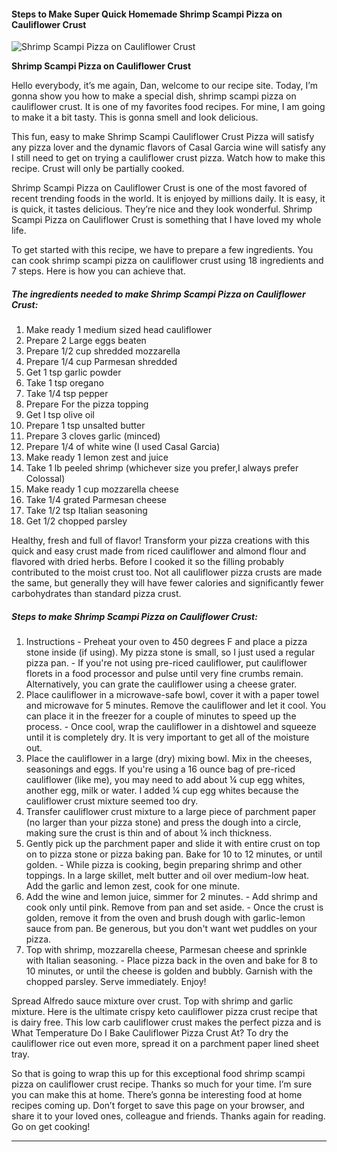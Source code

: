             

#### Steps to Make Super Quick Homemade Shrimp Scampi Pizza on Cauliflower Crust

![Shrimp Scampi Pizza on Cauliflower Crust](https://img-global.cpcdn.com/recipes/89ce58a88c8c2ba3/751x532cq70/shrimp-scampi-pizza-on-cauliflower-crust-recipe-main-photo.jpg)

**Shrimp Scampi Pizza on Cauliflower Crust**

Hello everybody, it’s me again, Dan, welcome to our recipe site. Today, I’m gonna show you how to make a special dish, shrimp scampi pizza on cauliflower crust. It is one of my favorites food recipes. For mine, I am going to make it a bit tasty. This is gonna smell and look delicious.

This fun, easy to make Shrimp Scampi Cauliflower Crust Pizza will satisfy any pizza lover and the dynamic flavors of Casal Garcia wine will satisfy any I still need to get on trying a cauliflower crust pizza. Watch how to make this recipe. Crust will only be partially cooked.

Shrimp Scampi Pizza on Cauliflower Crust is one of the most favored of recent trending foods in the world. It is enjoyed by millions daily. It is easy, it is quick, it tastes delicious. They’re nice and they look wonderful. Shrimp Scampi Pizza on Cauliflower Crust is something that I have loved my whole life.

To get started with this recipe, we have to prepare a few ingredients. You can cook shrimp scampi pizza on cauliflower crust using 18 ingredients and 7 steps. Here is how you can achieve that.

##### The ingredients needed to make Shrimp Scampi Pizza on Cauliflower Crust:

1.  Make ready 1 medium sized head cauliflower
2.  Prepare 2 Large eggs beaten
3.  Prepare 1/2 cup shredded mozzarella
4.  Prepare 1/4 cup Parmesan shredded
5.  Get 1 tsp garlic powder
6.  Take 1 tsp oregano
7.  Take 1/4 tsp pepper
8.  Prepare For the pizza topping
9.  Get I tsp olive oil
10.  Prepare 1 tsp unsalted butter
11.  Prepare 3 cloves garlic (minced)
12.  Prepare 1/4 of white wine (I used Casal Garcia)
13.  Make ready 1 lemon zest and juice
14.  Take 1 lb peeled shrimp (whichever size you prefer,I always prefer Colossal)
15.  Make ready 1 cup mozzarella cheese
16.  Take 1/4 grated Parmesan cheese
17.  Take 1/2 tsp Italian seasoning
18.  Get 1/2 chopped parsley

Healthy, fresh and full of flavor! Transform your pizza creations with this quick and easy crust made from riced cauliflower and almond flour and flavored with dried herbs. Before I cooked it so the filling probably contributed to the moist crust too. Not all cauliflower pizza crusts are made the same, but generally they will have fewer calories and significantly fewer carbohydrates than standard pizza crust.

##### Steps to make Shrimp Scampi Pizza on Cauliflower Crust:

1.  Instructions - Preheat your oven to 450 degrees F and place a pizza stone inside (if using). My pizza stone is small, so I just used a regular pizza pan. - If you're not using pre-riced cauliflower, put cauliflower florets in a food processor and pulse until very fine crumbs remain. Alternatively, you can grate the cauliflower using a cheese grater.
2.  Place cauliflower in a microwave-safe bowl, cover it with a paper towel and microwave for 5 minutes. Remove the cauliflower and let it cool. You can place it in the freezer for a couple of minutes to speed up the process. - Once cool, wrap the cauliflower in a dishtowel and squeeze until it is completely dry. It is very important to get all of the moisture out.
3.  Place the cauliflower in a large (dry) mixing bowl. Mix in the cheeses, seasonings and eggs. If you're using a 16 ounce bag of pre-riced cauliflower (like me), you may need to add about ¼ cup egg whites, another egg, milk or water. I added ¼ cup egg whites because the cauliflower crust mixture seemed too dry.
4.  Transfer cauliflower crust mixture to a large piece of parchment paper (no larger than your pizza stone) and press the dough into a circle, making sure the crust is thin and of about ¼ inch thickness.
5.  Gently pick up the parchment paper and slide it with entire crust on top on to pizza stone or pizza baking pan. Bake for 10 to 12 minutes, or until golden. - While pizza is cooking, begin preparing shrimp and other toppings. In a large skillet, melt butter and oil over medium-low heat. Add the garlic and lemon zest, cook for one minute.
6.  Add the wine and lemon juice, simmer for 2 minutes. - Add shrimp and cook only until pink. Remove from pan and set aside. - Once the crust is golden, remove it from the oven and brush dough with garlic-lemon sauce from pan. Be generous, but you don't want wet puddles on your pizza.
7.  Top with shrimp, mozzarella cheese, Parmesan cheese and sprinkle with Italian seasoning. - Place pizza back in the oven and bake for 8 to 10 minutes, or until the cheese is golden and bubbly. Garnish with the chopped parsley. Serve immediately. Enjoy!

Spread Alfredo sauce mixture over crust. Top with shrimp and garlic mixture. Here is the ultimate crispy keto cauliflower pizza crust recipe that is dairy free. This low carb cauliflower crust makes the perfect pizza and is What Temperature Do I Bake Cauliflower Pizza Crust At? To dry the cauliflower rice out even more, spread it on a parchment paper lined sheet tray.

So that is going to wrap this up for this exceptional food shrimp scampi pizza on cauliflower crust recipe. Thanks so much for your time. I’m sure you can make this at home. There’s gonna be interesting food at home recipes coming up. Don’t forget to save this page on your browser, and share it to your loved ones, colleague and friends. Thanks again for reading. Go on get cooking!

* * *